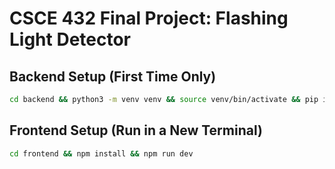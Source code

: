 # CSCE 432 Final Project: Flashing Light Detector

## Backend Setup (First Time Only)

```bash
cd backend && python3 -m venv venv && source venv/bin/activate && pip install -r requirements.txt && python3 app.py
```

## Frontend Setup (Run in a New Terminal)

```bash
cd frontend && npm install && npm run dev
```

